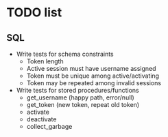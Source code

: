 # TODO list

## SQL

- Write tests for schema constraints
    - Token length
    - Active session must have username assigned
    - Token must be unique among active/activating
    - Token may be repeated among invalid sessions
- Write tests for stored procedures/functions
    - get_username (happy path, error/null)
    - get_token (new token, repeat old token)
    - activate
    - deactivate
    - collect_garbage
